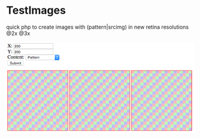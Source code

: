 # TestImages
quick php to create images with (pattern|srcimg) in new retina resolutions @2x @3x

![Screenshot with pattern](screenshots/screenshot_pattern.png?raw=true "Screenshot 1")
